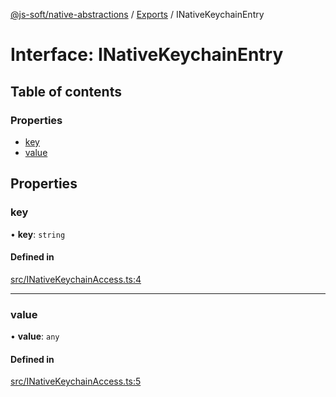 [@js-soft/native-abstractions](../README.md) / [Exports](../modules.md) / INativeKeychainEntry

# Interface: INativeKeychainEntry

## Table of contents

### Properties

- [key](INativeKeychainEntry.md#key)
- [value](INativeKeychainEntry.md#value)

## Properties

### key

• **key**: `string`

#### Defined in

[src/INativeKeychainAccess.ts:4](https://github.com/js-soft/ts-native-access/blob/6589b22/packages/abstractions/src/INativeKeychainAccess.ts#L4)

___

### value

• **value**: `any`

#### Defined in

[src/INativeKeychainAccess.ts:5](https://github.com/js-soft/ts-native-access/blob/6589b22/packages/abstractions/src/INativeKeychainAccess.ts#L5)
